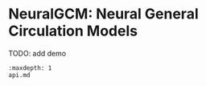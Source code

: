 # NeuralGCM: Neural General Circulation Models

TODO: add demo

```{toctree}
:maxdepth: 1
api.md
```